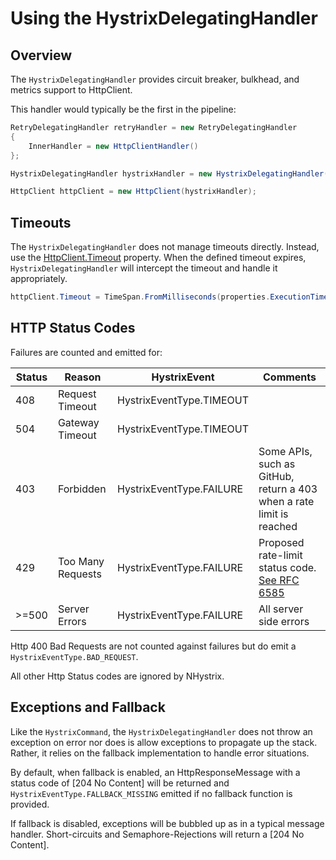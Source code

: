 # Using the HystrixDelegatingHandler

## Overview

The `HystrixDelegatingHandler` provides circuit breaker, bulkhead, and metrics support to HttpClient.

This handler would typically be the first in the pipeline:

``` cs
RetryDelegatingHandler retryHandler = new RetryDelegatingHandler
{
    InnerHandler = new HttpClientHandler()
};

HystrixDelegatingHandler hystrixHandler = new HystrixDelegatingHandler(commandKey, properties, retryHandler); 

HttpClient httpClient = new HttpClient(hystrixHandler);
```

## Timeouts

The `HystrixDelegatingHandler` does not manage timeouts directly. Instead, use the [HttpClient.Timeout](https://docs.microsoft.com/en-us/dotnet/api/system.net.http.httpclient.timeout) property. When
the defined timeout expires, `HystrixDelegatingHandler` will intercept the timeout and handle it appropriately.

``` cs
httpClient.Timeout = TimeSpan.FromMilliseconds(properties.ExecutionTimeoutInMilliseconds);
```

## HTTP Status Codes

Failures are counted and emitted for:
 
Status | Reason            | HystrixEvent             | Comments
-------|-------------------|--------------------------|----------
408    | Request Timeout   | HystrixEventType.TIMEOUT |
504    | Gateway Timeout   | HystrixEventType.TIMEOUT |
403    | Forbidden         | HystrixEventType.FAILURE | Some APIs, such as GitHub, return a 403 when a rate limit is reached
429    | Too Many Requests | HystrixEventType.FAILURE | Proposed rate-limit status code. [See RFC 6585](https://tools.ietf.org/html/rfc6585)
>=500  | Server Errors     | HystrixEventType.FAILURE | All server side errors

Http 400 Bad Requests are not counted against failures but do emit a `HystrixEventType.BAD_REQUEST`.

All other Http Status codes are ignored by NHystrix.

## Exceptions and Fallback
 
Like the `HystrixCommand`, the `HystrixDelegatingHandler` does not
throw an exception on error nor does is allow exceptions to propagate up the stack. Rather, it relies
on the fallback implementation to handle error situations.
 
By default, when fallback is enabled, an HttpResponseMessage with a status code of [204 No Content] 
will be returned and `HystrixEventType.FALLBACK_MISSING` emitted if no fallback function is provided.

If fallback is disabled, exceptions will be bubbled up as in a typical message handler. Short-circuits and Semaphore-Rejections will return a [204 No Content].
